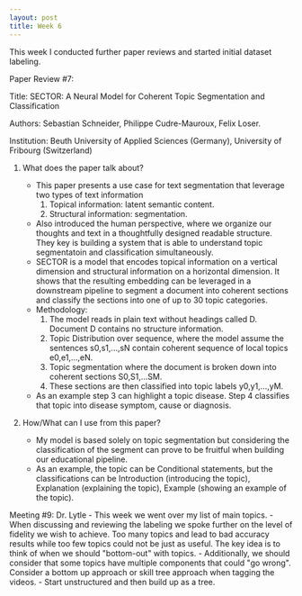 ```yaml
---
layout: post
title: Week 6
---
```


This week I conducted further paper reviews and started initial dataset labeling.

Paper Review #7:

Title: SECTOR: A Neural Model for Coherent Topic Segmentation and Classification

Authors: Sebastian Schneider, Philippe Cudre-Mauroux, Felix Loser.

Institution: Beuth University of Applied Sciences (Germany), University of Fribourg (Switzerland)

1. What does the paper talk about?
    - This paper presents a use case for text segmentation that leverage two types of text information
        1. Topical information: latent semantic content.
        2. Structural information: segmentation.
    - Also introduced the human perspective, where we organize our thoughts and text in a thoughtfully designed readable structure. They key is building a system that is able to understand topic segmentatoin and classification simultaneously.
    - SECTOR is a model that encodes topical information on a vertical dimension and structural information on a horizontal dimension. It shows that the resulting embedding can be leveraged in a downstream pipeline to segment a document into coherent sections and classify the sections into one of up to 30 topic categories.
    - Methodology:
        1. The model reads in plain text without headings called D. Document D contains no structure information.
        2. Topic Distribution over sequence, where the model assume the sentences s0,s1,...,sN contain coherent sequence of local topics e0,e1,...,eN. 
        3. Topic segmentation where the document is broken down into coherent sections S0,S1,...SM.
        4. These sections are then classified into topic labels y0,y1,...,yM.
    - As an example step 3 can highlight a topic disease. Step 4 classifies that topic into disease symptom, cause or diagnosis.

2. How/What can I use from this paper?
    - My model is based solely on topic segmentation but considering the classification of the segment can prove to be fruitful when building our educational pipeline. 
    - As an example, the topic can be Conditional statements, but the classifications can be Introduction (introducing the topic), Explanation (explaining the topic), Example (showing an example of the topic).

Meeting #9: Dr. Lytle
    - This week we went over my list of main topics.
    - When discussing and reviewing the labeling we spoke further on the level of fidelity we wish to achieve. Too many topics and lead to bad accuracy results while too few topics could not be just as useful. The key idea is to think of when we should "bottom-out" with topics.
    - Additionally, we should consider that some topics have multiple components that could "go wrong". Consider a bottom up approach or skill tree approach when tagging the videos.
    - Start unstructured and then build up as a tree.
